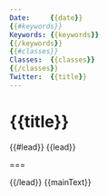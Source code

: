 ```yaml
---
Date:     {{date}}
{{#keywords}}
Keywords: {{keywords}}
{{/keywords}}
{{#classes}}
Classes:  {{classes}}
{{/classes}}
Twitter:  {{title}}
---
```


{{title}}
=========

{{#lead}}
{{lead}}

===

{{/lead}}
{{mainText}}
